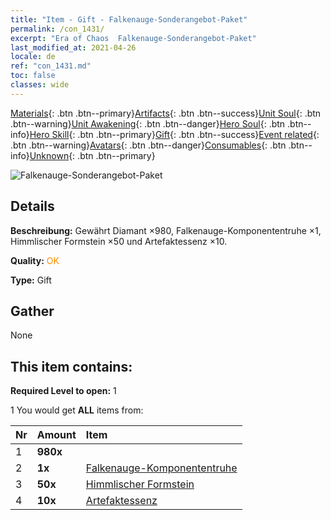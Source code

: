 ```yaml
---
title: "Item - Gift - Falkenauge-Sonderangebot-Paket"
permalink: /con_1431/
excerpt: "Era of Chaos  Falkenauge-Sonderangebot-Paket"
last_modified_at: 2021-04-26
locale: de
ref: "con_1431.md"
toc: false
classes: wide
---
```

 [Materials](/ItemsDE/){: .btn .btn--primary}[Artifacts](/ItemsDE/Artifacts/){: .btn .btn--success}[Unit Soul](/ItemsDE/UnitSoul/){: .btn .btn--warning}[Unit Awakening](/ItemsDE/UnitAwakening/){: .btn .btn--danger}[Hero Soul](/ItemsDE/HeroSoul/){: .btn .btn--info}[Hero Skill](/ItemsDE/HeroSkill/){: .btn .btn--primary}[Gift](/ItemsDE/Gift/){: .btn .btn--success}[Event related](/ItemsDE/Events/){: .btn .btn--warning}[Avatars](/ItemsDE/Avatars/){: .btn .btn--danger}[Consumables](/ItemsDE/Consumables/){: .btn .btn--info}[Unknown](/ItemsDE/Unknown/){: .btn .btn--primary}

 ![Falkenauge-Sonderangebot-Paket](/images/t/i_906028.png)

## Details
 **Beschreibung:** Gewährt Diamant ×980, Falkenauge-Komponententruhe ×1, Himmlischer Formstein ×50 und Artefaktessenz ×10.

 **Quality:** <span style="color: #FF8C00">OK</span>

 **Type:** Gift

## Gather

  None

## This item contains:

 **Required Level to open:** 1

 1 You would get **ALL** items  from:

  | Nr | Amount |     Item    |
  |:---|:-------|:------------|
  | 1 |  **980x** | <i class="fas fa-gem"/> |  | 
  | 2 |  **1x** | [Falkenauge-Komponententruhe](/ItemsDE/con_1349/) |  | 
  | 3 |  **50x** | [Himmlischer Formstein](/ItemsDE/art_188/) |  | 
  | 4 |  **10x** | [Artefaktessenz](/ItemsDE/con_905/) |  | 
